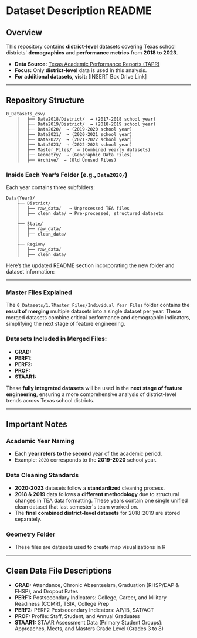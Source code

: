 # **Dataset Description README**  

## **Overview**  
This repository contains **district-level** datasets covering Texas school districts' **demographics** and **performance metrics** from **2018 to 2023**.  

- **Data Source:** [Texas Academic Performance Reports (TAPR)](https://rptsvr1.tea.texas.gov/perfreport/tapr/2023/download/DownloadData.html)  
- **Focus:** Only **district-level** data is used in this analysis.  
- **For additional datasets, visit:** [INSERT Box Drive Link]  

---

## **Repository Structure**  

```
0_Datasets_csv/
    │   ├── Data2018/District/  → (2017-2018 school year)
    │   ├── Data2019/District/  → (2018-2019 school year)
    │   ├── Data2020/  → (2019-2020 school year)
    │   ├── Data2021/  → (2020-2021 school year)
    │   ├── Data2022/  → (2021-2022 school year)
    │   ├── Data2023/  → (2022-2023 school year)
    │   ├── Master_Files/  → (Combined yearly datasets)
    │   ├── Geometry/  → (Geographic Data Files)
    │   ├── Archive/  → (Old Unused Files)
```

### **Inside Each Year’s Folder (e.g., `Data2020/`)**
Each year contains three subfolders:
```
Data{Year}/
    ├── District/
    │   ├── raw_data/   → Unprocessed TEA files
    │   ├── clean_data/ → Pre-processed, structured datasets
    │
    ├── State/
    │   ├── raw_data/
    │   ├── clean_data/
    │
    ├── Region/
    │   ├── raw_data/
    │   ├── clean_data/
```
Here’s the updated README section incorporating the new folder and dataset information:

---

### **Master Files Explained**  

The `0_Datasets/1.7Master_Files/Individual Year Files` folder contains the **result of merging** multiple datasets into a single dataset per year. These merged datasets combine critical performance and demographic indicators, simplifying the next stage of feature engineering.

### **Datasets Included in Merged Files:**
- **GRAD:** 
- **PERF1:** 
- **PERF2:** 
- **PROF:** 
- **STAAR1:** 

These **fully integrated datasets** will be used in the **next stage of feature engineering**, ensuring a more comprehensive analysis of district-level trends across Texas school districts.

---

## **Important Notes**  

### **Academic Year Naming**  
- Each **year refers to the second** year of the academic period.  
- Example: `2020` corresponds to the **2019-2020** school year.  

### **Data Cleaning Standards**  
- **2020-2023** datasets follow a **standardized** cleaning process.  
- **2018 & 2019** data follows a **different methodology** due to structural changes in TEA data formatting. These years contain one single unified clean dataset that last semester's team worked on.  
- The **final combined district-level datasets** for 2018-2019 are stored separately.

### **Geometry Folder**  
- These files are datasets used to create map visualizations in R  

---

## **Clean Data File Descriptions**

- **GRAD:** Attendance, Chronic Absenteeism, Graduation (RHSP/DAP & FHSP), and Dropout Rates  
- **PERF1:** Postsecondary Indicators: College, Career, and Military Readiness (CCMR), TSIA, College Prep
- **PERF2:** PERF2 Postsecondary Indicators: AP/IB, SAT/ACT
- **PROF:** Profile: Staff, Student, and Annual Graduates  
- **STAAR1:** STAAR Assessment Data (Primary Student Groups): Approaches, Meets, and Masters Grade Level (Grades 3 to 8)  
